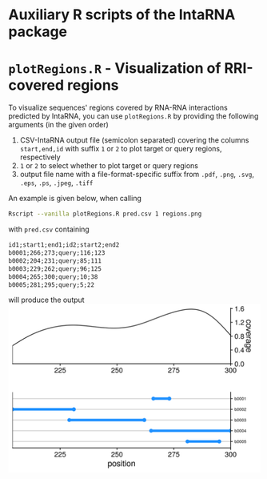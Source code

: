
# Auxiliary R scripts of the IntaRNA package



# `plotRegions.R` - Visualization of RRI-covered regions

To visualize sequences' regions covered by RNA-RNA interactions predicted by
IntaRNA, you can use `plotRegions.R` by providing the following arguments (in 
the given order)

1. CSV-IntaRNA output file (semicolon separated) covering the columns `start,end,id`
  with suffix `1` or `2` to plot target or query regions, respectively
2. `1` or `2` to select whether to plot target or query regions
3. output file name with a file-format-specific suffix from `.pdf`, `.png`, 
  `.svg`, `.eps`, `.ps`, `.jpeg`, `.tiff`

An example is given below, when calling
```bash
Rscript --vanilla plotRegions.R pred.csv 1 regions.png
```

with `pred.csv` containing
```
id1;start1;end1;id2;start2;end2
b0001;266;273;query;116;123
b0002;204;231;query;85;111
b0003;229;262;query;96;125
b0004;265;300;query;10;38
b0005;281;295;query;5;22
```

will produce the output
![plotRegions.R example](plotRegions.example.png)


